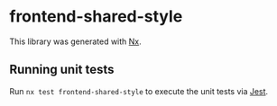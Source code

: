 # frontend-shared-style

This library was generated with [Nx](https://nx.dev).

## Running unit tests

Run `nx test frontend-shared-style` to execute the unit tests via [Jest](https://jestjs.io).
